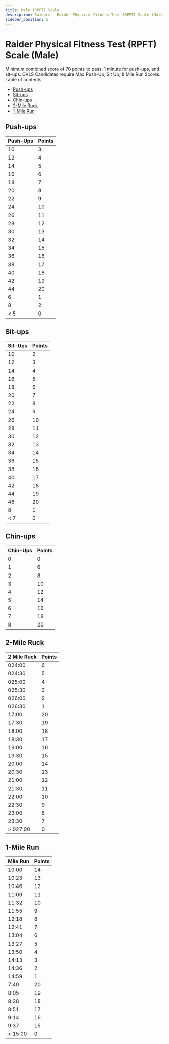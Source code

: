 ```yaml
---
title: Male (RPFT) Scale
description: Raiders - Raider Physical Fitness Test (RPFT) Scale (Male)
sidebar_position: 5
---
```


# Raider Physical Fitness Test (RPFT) Scale (Male)

Minimum combined score of 70 points to pass. 1 minute for push-ups, and sit-ups.
OVLS Candidates require Max Push-Up, Sit Up, & Mile Run Scores.
Table of contents:

- [Push-ups](#push-ups)
- [Sit-ups](#sit-ups)
- [Chin-ups](#chin-ups)
- [2-Mile Ruck](#2-mile-ruck)
- [1-Mile Run](#1-mile-run)

## Push-ups

<!-- prettier-ignore -->
| Push-Ups | Points |
| -------- | ------ |
| 10       | 3      |
| 12       | 4      |
| 14       | 5      |
| 16       | 6      |
| 18       | 7      |
| 20       | 8      |
| 22       | 9      |
| 24       | 10     |
| 26       | 11     |
| 28       | 12     |
| 30       | 13     |
| 32       | 14     |
| 34       | 15     |
| 36       | 16     |
| 38       | 17     |
| 40       | 18     |
| 42       | 19     |
| 44       | 20     |
| 6        | 1      |
| 8        | 2      |
| < 5      | 0      |

## Sit-ups

<!-- prettier-ignore -->
| Sit-Ups | Points |
| ------- | ------ |
| 10      | 2      |
| 12      | 3      |
| 14      | 4      |
| 16      | 5      |
| 18      | 6      |
| 20      | 7      |
| 22      | 8      |
| 24      | 9      |
| 26      | 10     |
| 28      | 11     |
| 30      | 12     |
| 32      | 13     |
| 34      | 14     |
| 36      | 15     |
| 38      | 16     |
| 40      | 17     |
| 42      | 18     |
| 44      | 19     |
| 46      | 20     |
| 8       | 1      |
| < 7     | 0      |

## Chin-ups

<!-- prettier-ignore -->
| Chin-Ups | Points |
| -------- | ------ |
| 0        | 0      |
| 1        | 6      |
| 2        | 8      |
| 3        | 10     |
| 4        | 12     |
| 5        | 14     |
| 6        | 16     |
| 7        | 18     |
| 8        | 20     |

## 2-Mile Ruck

<!-- prettier-ignore -->
| 2 Mile Ruck | Points |
| ----------- | ------ |
| 024:00      | 6      |
| 024:30      | 5      |
| 025:00      | 4      |
| 025:30      | 3      |
| 026:00      | 2      |
| 026:30      | 1      |
| 17:00       | 20     |
| 17:30       | 19     |
| 18:00       | 18     |
| 18:30       | 17     |
| 19:00       | 16     |
| 19:30       | 15     |
| 20:00       | 14     |
| 20:30       | 13     |
| 21:00       | 12     |
| 21:30       | 11     |
| 22:00       | 10     |
| 22:30       | 9      |
| 23:00       | 8      |
| 23:30       | 7      |
| \> 027:00   | 0      |

## 1-Mile Run

<!-- prettier-ignore -->
| Mile Run | Points |
| -------- | ------ |
| 10:00    | 14     |
| 10:23    | 13     |
| 10:46    | 12     |
| 11:09    | 11     |
| 11:32    | 10     |
| 11:55    | 9      |
| 12:18    | 8      |
| 12:41    | 7      |
| 13:04    | 6      |
| 13:27    | 5      |
| 13:50    | 4      |
| 14:13    | 3      |
| 14:36    | 2      |
| 14:59    | 1      |
| 7:40     | 20     |
| 8:05     | 19     |
| 8:28     | 18     |
| 8:51     | 17     |
| 9:14     | 16     |
| 9:37     | 15     |
| \> 15:00 | 0      |
